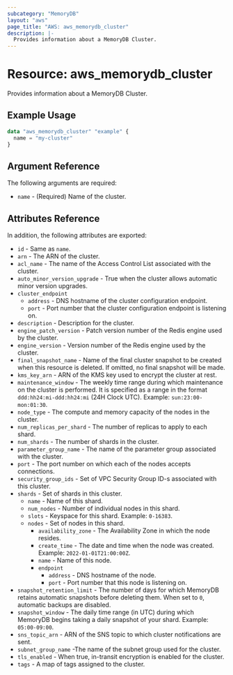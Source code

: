 ```yaml
---
subcategory: "MemoryDB"
layout: "aws"
page_title: "AWS: aws_memorydb_cluster"
description: |-
  Provides information about a MemoryDB Cluster.
---
```


# Resource: aws_memorydb_cluster

Provides information about a MemoryDB Cluster.

## Example Usage

```terraform
data "aws_memorydb_cluster" "example" {
  name = "my-cluster"
}
```

## Argument Reference

The following arguments are required:

* `name` - (Required) Name of the cluster.

## Attributes Reference

In addition, the following attributes are exported:

* `id` - Same as `name`.
* `arn` - The ARN of the cluster.
* `acl_name` - The name of the Access Control List associated with the cluster.
* `auto_minor_version_upgrade` - True when the cluster allows automatic minor version upgrades.
* `cluster_endpoint`
    * `address` - DNS hostname of the cluster configuration endpoint.
    * `port` - Port number that the cluster configuration endpoint is listening on.
* `description` - Description for the cluster.
* `engine_patch_version` - Patch version number of the Redis engine used by the cluster.
* `engine_version` - Version number of the Redis engine used by the cluster.
* `final_snapshot_name` - Name of the final cluster snapshot to be created when this resource is deleted. If omitted, no final snapshot will be made.
* `kms_key_arn` - ARN of the KMS key used to encrypt the cluster at rest.
* `maintenance_window` - The weekly time range during which maintenance on the cluster is performed. It is specified as a range in the format `ddd:hh24:mi-ddd:hh24:mi` (24H Clock UTC). Example: `sun:23:00-mon:01:30`.
* `node_type` - The compute and memory capacity of the nodes in the cluster.
* `num_replicas_per_shard` - The number of replicas to apply to each shard.
* `num_shards` - The number of shards in the cluster.
* `parameter_group_name` - The name of the parameter group associated with the cluster.
* `port` - The port number on which each of the nodes accepts connections.
* `security_group_ids` - Set of VPC Security Group ID-s associated with this cluster.
* `shards` - Set of shards in this cluster.
    * `name` - Name of this shard.
    * `num_nodes` - Number of individual nodes in this shard.
    * `slots` - Keyspace for this shard. Example: `0-16383`.
    * `nodes` - Set of nodes in this shard.
        * `availability_zone` - The Availability Zone in which the node resides.
        * `create_time` - The date and time when the node was created. Example: `2022-01-01T21:00:00Z`.
        * `name` - Name of this node.
        * `endpoint`
            * `address` - DNS hostname of the node.
            * `port` - Port number that this node is listening on.
* `snapshot_retention_limit` - The number of days for which MemoryDB retains automatic snapshots before deleting them. When set to `0`, automatic backups are disabled.
* `snapshot_window` - The daily time range (in UTC) during which MemoryDB begins taking a daily snapshot of your shard. Example: `05:00-09:00`.
* `sns_topic_arn` - ARN of the SNS topic to which cluster notifications are sent.
* `subnet_group_name` -The name of the subnet group used for the cluster.
* `tls_enabled` - When true, in-transit encryption is enabled for the cluster.
* `tags` - A map of tags assigned to the cluster.
